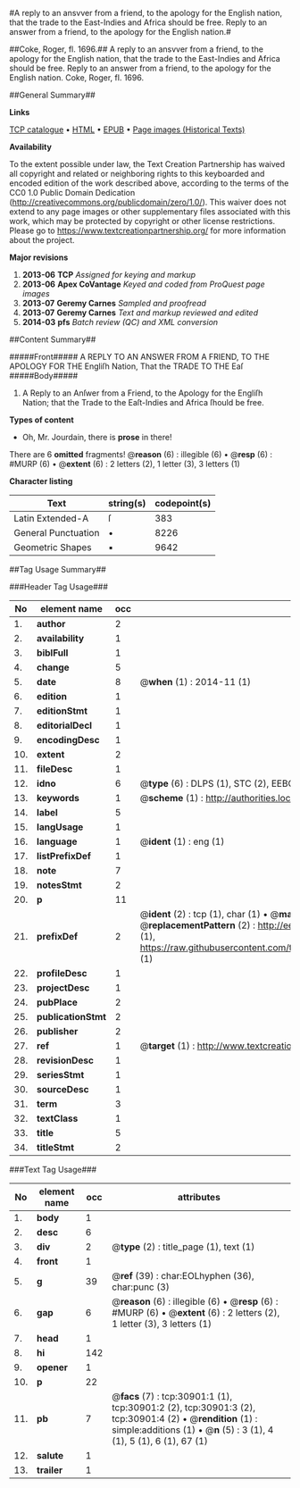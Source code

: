 #A reply to an ansvver from a friend, to the apology for the English nation, that the trade to the East-Indies and Africa should be free. Reply to an answer from a friend, to the apology for the English nation.#

##Coke, Roger, fl. 1696.##
A reply to an ansvver from a friend, to the apology for the English nation, that the trade to the East-Indies and Africa should be free.
Reply to an answer from a friend, to the apology for the English nation.
Coke, Roger, fl. 1696.

##General Summary##

**Links**

[TCP catalogue](http://www.ota.ox.ac.uk/tcp/)  • 
[HTML](http://tei.it.ox.ac.uk/tcp/Texts-HTML/free/A33/A33691.html)  • 
[EPUB](http://tei.it.ox.ac.uk/tcp/Texts-EPUB/free/A33/A33691.epub) • 
[Page images (Historical Texts)](https://historicaltexts.jisc.ac.uk/eebo-99826498e)

**Availability**

To the extent possible under law, the Text Creation Partnership has waived all copyright and related or neighboring rights to this keyboarded and encoded edition of the work described above, according to the terms of the CC0 1.0 Public Domain Dedication (http://creativecommons.org/publicdomain/zero/1.0/). This waiver does not extend to any page images or other supplementary files associated with this work, which may be protected by copyright or other license restrictions. Please go to https://www.textcreationpartnership.org/ for more information about the project.

**Major revisions**

1. __2013-06__ __TCP__ *Assigned for keying and markup*
1. __2013-06__ __Apex CoVantage__ *Keyed and coded from ProQuest page images*
1. __2013-07__ __Geremy Carnes__ *Sampled and proofread*
1. __2013-07__ __Geremy Carnes__ *Text and markup reviewed and edited*
1. __2014-03__ __pfs__ *Batch review (QC) and XML conversion*

##Content Summary##

#####Front#####
A REPLY TO AN ANSWER FROM A FRIEND, TO THE APOLOGY FOR THE Engliſh Nation, That the TRADE TO THE Eaſ
#####Body#####

1. A Reply to an Anſwer from a Friend, to the Apology for the Engliſh Nation; that the Trade to the Eaſt-Indies and Africa ſhould be free.

**Types of content**

  * Oh, Mr. Jourdain, there is **prose** in there!

There are 6 **omitted** fragments! 
 @__reason__ (6) : illegible (6)  •  @__resp__ (6) : #MURP (6)  •  @__extent__ (6) : 2 letters (2), 1 letter (3), 3 letters (1)

**Character listing**


|Text|string(s)|codepoint(s)|
|---|---|---|
|Latin Extended-A|ſ|383|
|General Punctuation|•|8226|
|Geometric Shapes|▪|9642|

##Tag Usage Summary##

###Header Tag Usage###

|No|element name|occ|attributes|
|---|---|---|---|
|1.|__author__|2||
|2.|__availability__|1||
|3.|__biblFull__|1||
|4.|__change__|5||
|5.|__date__|8| @__when__ (1) : 2014-11 (1)|
|6.|__edition__|1||
|7.|__editionStmt__|1||
|8.|__editorialDecl__|1||
|9.|__encodingDesc__|1||
|10.|__extent__|2||
|11.|__fileDesc__|1||
|12.|__idno__|6| @__type__ (6) : DLPS (1), STC (2), EEBO-CITATION (1), PROQUEST (1), VID (1)|
|13.|__keywords__|1| @__scheme__ (1) : http://authorities.loc.gov/ (1)|
|14.|__label__|5||
|15.|__langUsage__|1||
|16.|__language__|1| @__ident__ (1) : eng (1)|
|17.|__listPrefixDef__|1||
|18.|__note__|7||
|19.|__notesStmt__|2||
|20.|__p__|11||
|21.|__prefixDef__|2| @__ident__ (2) : tcp (1), char (1)  •  @__matchPattern__ (2) : ([0-9\-]+):([0-9IVX]+) (1), (.+) (1)  •  @__replacementPattern__ (2) : http://eebo.chadwyck.com/downloadtiff?vid=$1&page=$2 (1), https://raw.githubusercontent.com/textcreationpartnership/Texts/master/tcpchars.xml#$1 (1)|
|22.|__profileDesc__|1||
|23.|__projectDesc__|1||
|24.|__pubPlace__|2||
|25.|__publicationStmt__|2||
|26.|__publisher__|2||
|27.|__ref__|1| @__target__ (1) : http://www.textcreationpartnership.org/docs/. (1)|
|28.|__revisionDesc__|1||
|29.|__seriesStmt__|1||
|30.|__sourceDesc__|1||
|31.|__term__|3||
|32.|__textClass__|1||
|33.|__title__|5||
|34.|__titleStmt__|2||


###Text Tag Usage###

|No|element name|occ|attributes|
|---|---|---|---|
|1.|__body__|1||
|2.|__desc__|6||
|3.|__div__|2| @__type__ (2) : title_page (1), text (1)|
|4.|__front__|1||
|5.|__g__|39| @__ref__ (39) : char:EOLhyphen (36), char:punc (3)|
|6.|__gap__|6| @__reason__ (6) : illegible (6)  •  @__resp__ (6) : #MURP (6)  •  @__extent__ (6) : 2 letters (2), 1 letter (3), 3 letters (1)|
|7.|__head__|1||
|8.|__hi__|142||
|9.|__opener__|1||
|10.|__p__|22||
|11.|__pb__|7| @__facs__ (7) : tcp:30901:1 (1), tcp:30901:2 (2), tcp:30901:3 (2), tcp:30901:4 (2)  •  @__rendition__ (1) : simple:additions (1)  •  @__n__ (5) : 3 (1), 4 (1), 5 (1), 6 (1), 67 (1)|
|12.|__salute__|1||
|13.|__trailer__|1||
